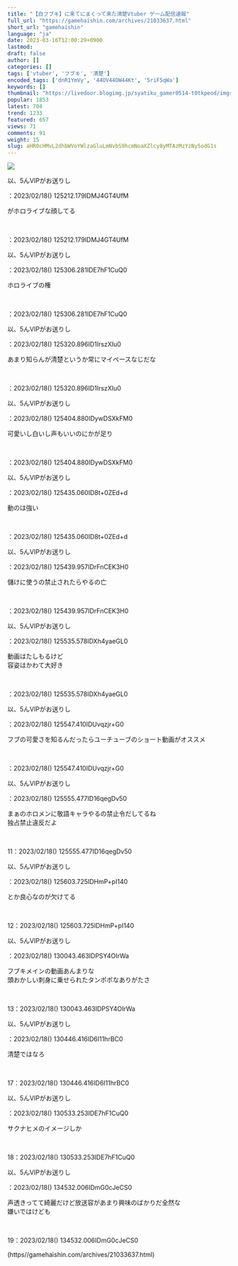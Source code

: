 ```yaml
---
title: "【白フブキ】に来てにまくって来た清楚Vtuber ゲーム配信速報"
full_url: "https://gamehaishin.com/archives/21033637.html"
short_url: "gamehaishin"
language: "ja"
date: 2023-03-16T12:00:29+0900
lastmod: 
draft: false
author: []
categories: []
tags: ['vtuber', 'フブキ', '清楚']
encoded_tags: ['dnR1YmVy', '44OV44OW44Kt', '5riF5qWa']
keywords: []
thumbnail: "https://livedoor.blogimg.jp/syatiku_gamer0514-t0tkpeod/imgs/d/e/de701592.jpg"
popular: 1853
latest: 704
trend: 1233
featured: 657
views: 71
comments: 91
weight: 15
slug: aHR0cHMvL2dhbWVoYWlzaGluLmNvbS9hcmNoaXZlcy8yMTAzMzYzNy5odG1s
---
```


![](https://livedoor.blogimg.jp/syatiku_gamer0514-t0tkpeod/imgs/d/e/de701592.jpg)

<div><p id='resuname2'>以、5んVIPがお送りし </p>：2023/02/18() 125212.179IDMJ4GT4UfM<p id='surebody2' class='surebody_MJ4GT4UfM' name='surebodymain'> がホロライブな顔してる </p><br><p>：2023/02/18() 125212.179IDMJ4GT4UfM</p><p id='resuname3'>以、5んVIPがお送りし </p>：2023/02/18() 125306.281IDE7hF1CuQ0<p id='surebody3' class='surebody_E7hF1CuQ0' name='surebodymain'> ホロライブの権 </p><br><p>：2023/02/18() 125306.281IDE7hF1CuQ0</p><p id='resuname4'>以、5んVIPがお送りし </p>：2023/02/18() 125320.896ID1IrszXIu0<p id='surebody4' class='surebody_1IrszXIu0' name='surebodymain'> あまり知らんが清楚というか常にマイペースなじだな </p><br><p>：2023/02/18() 125320.896ID1IrszXIu0</p><p id='resuname5'>以、5んVIPがお送りし </p>：2023/02/18() 125404.880IDywDSXkFM0<p id='surebody5' class='surebody_ywDSXkFM0' name='surebodymain'> 可愛いし白いし声もいいのにかが足り </p><br><p>：2023/02/18() 125404.880IDywDSXkFM0</p><p id='resuname6'>以、5んVIPがお送りし </p>：2023/02/18() 125435.060ID8t+0ZEd+d<p id='surebody6' class='surebody_8t0ZEdd' name='surebodymain'> 動のは強い </p><br><p>：2023/02/18() 125435.060ID8t+0ZEd+d</p><p id='resuname7'>以、5んVIPがお送りし </p>：2023/02/18() 125439.957IDrFnCEK3H0<p id='surebody7' class='surebody_rFnCEK3H0' name='surebodymain'> 儲けに使うの禁止されたらやるの亡 </p><br><p>：2023/02/18() 125439.957IDrFnCEK3H0</p><p id='resuname8'>以、5んVIPがお送りし </p>：2023/02/18() 125535.578IDXh4yaeGL0<p id='surebody8' class='surebody_Xh4yaeGL0' name='surebodymain'> 動画はたしもるけど <br> 容姿はかわて大好き </p><br><p>：2023/02/18() 125535.578IDXh4yaeGL0</p><p id='resuname9'>以、5んVIPがお送りし </p>：2023/02/18() 125547.410IDUvqzjr+G0<p id='surebody9' class='surebody_UvqzjrG0' name='surebodymain'> フブの可愛さを知るんだったらユーチューブのショート動画がオススメ </p><br><p>：2023/02/18() 125547.410IDUvqzjr+G0</p><p id='resuname11'>以、5んVIPがお送りし </p>：2023/02/18() 125555.477ID16qegDv50<p id='surebody11' class='surebody_16qegDv50' name='surebodymain'> まぁのホロメンに敬語キャラやるの禁止令だしてるね <br> 独占禁止違反だよ </p><br><p>11：2023/02/18() 125555.477ID16qegDv50</p><p id='resuname12'>以、5んVIPがお送りし </p>：2023/02/18() 125603.725IDHmP+pI140<p id='surebody12' class='surebody_HmPpI140' name='surebodymain'> とか良心なのが欠けてる </p><br><p>12：2023/02/18() 125603.725IDHmP+pI140</p><p id='resuname13'>以、5んVIPがお送りし </p>：2023/02/18() 130043.463IDPSY4OIrWa<p id='surebody13' class='surebody_PSY4OIrWa' name='surebodymain'> フブキメインの動画あんまりな <br> 頭おかしい刺身に乗せられたタンポポなありがたさ </p><br><p>13：2023/02/18() 130043.463IDPSY4OIrWa</p><p id='resuname17'>以、5んVIPがお送りし </p>：2023/02/18() 130446.416ID6I11hrBC0<p id='surebody17' class='surebody_6I11hrBC0' name='surebodymain'> 清楚ではなろ </p><br><p>17：2023/02/18() 130446.416ID6I11hrBC0</p><p id='resuname18'>以、5んVIPがお送りし </p>：2023/02/18() 130533.253IDE7hF1CuQ0<p id='surebody18' class='surebody_E7hF1CuQ0' name='surebodymain'> サクナヒメのイメージしか </p><br><p>18：2023/02/18() 130533.253IDE7hF1CuQ0</p><p id='resuname19'>以、5んVIPがお送りし </p>：2023/02/18() 134532.006IDmG0cJeCS0<p id='surebody19' class='surebody_mG0cJeCS0' name='surebodymain'> 声透きってて綺麗だけど放送容があまり興味のばかりだ全然な <br> 嫌いではけども </p><br><p>19：2023/02/18() 134532.006IDmG0cJeCS0</p></div>

(https//gamehaishin.com/archives/21033637.html)
